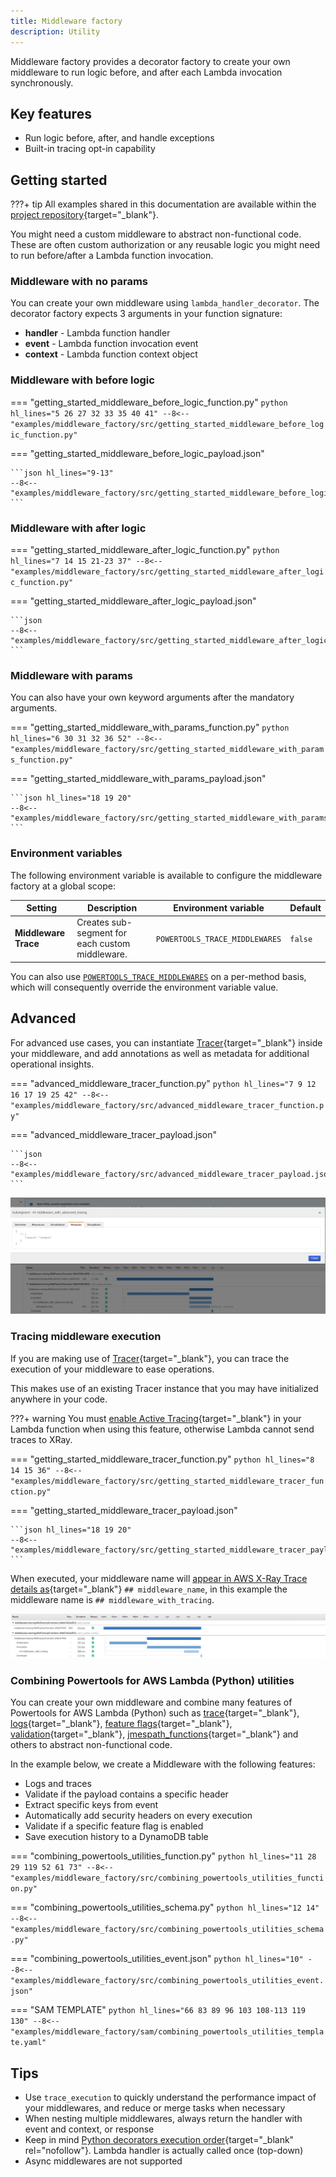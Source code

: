 ```yaml
---
title: Middleware factory
description: Utility
---
```


<!-- markdownlint-disable MD043 -->

Middleware factory provides a decorator factory to create your own middleware to run logic before, and after each Lambda invocation synchronously.

## Key features

* Run logic before, after, and handle exceptions
* Built-in tracing opt-in capability

## Getting started

???+ tip
    All examples shared in this documentation are available within the [project repository](https://github.com/aws-powertools/powertools-lambda-python/tree/develop/examples){target="_blank"}.

You might need a custom middleware to abstract non-functional code. These are often custom authorization or any reusable logic you might need to run before/after a Lambda function invocation.

### Middleware with no params

You can create your own middleware using `lambda_handler_decorator`. The decorator factory expects 3 arguments in your function signature:

* **handler** - Lambda function handler
* **event** - Lambda function invocation event
* **context** - Lambda function context object

### Middleware with before logic

=== "getting_started_middleware_before_logic_function.py"
    ```python hl_lines="5 26 27 32 33 35 40 41"
    --8<-- "examples/middleware_factory/src/getting_started_middleware_before_logic_function.py"
    ```

=== "getting_started_middleware_before_logic_payload.json"

    ```json hl_lines="9-13"
    --8<-- "examples/middleware_factory/src/getting_started_middleware_before_logic_payload.json"
    ```

### Middleware with after logic

=== "getting_started_middleware_after_logic_function.py"
    ```python hl_lines="7 14 15 21-23 37"
    --8<-- "examples/middleware_factory/src/getting_started_middleware_after_logic_function.py"
    ```

=== "getting_started_middleware_after_logic_payload.json"

    ```json
    --8<-- "examples/middleware_factory/src/getting_started_middleware_after_logic_payload.json"
    ```

### Middleware with params

You can also have your own keyword arguments after the mandatory arguments.

=== "getting_started_middleware_with_params_function.py"
    ```python hl_lines="6 30 31 32 36 52"
    --8<-- "examples/middleware_factory/src/getting_started_middleware_with_params_function.py"
    ```

=== "getting_started_middleware_with_params_payload.json"

    ```json hl_lines="18 19 20"
    --8<-- "examples/middleware_factory/src/getting_started_middleware_with_params_payload.json"
    ```

### Environment variables

The following environment variable is available to configure the middleware factory at a global scope:

| Setting              | Description                                                                  | Environment variable                    | Default |
|----------------------|------------------------------------------------------------------------------|-----------------------------------------|---------|
| **Middleware Trace** | Creates sub-segment for each custom middleware.                              | `POWERTOOLS_TRACE_MIDDLEWARES`          | `false` |

You can also use [`POWERTOOLS_TRACE_MIDDLEWARES`](#tracing-middleware-execution) on a per-method basis, which will consequently override the environment variable value.

## Advanced

For advanced use cases, you can instantiate [Tracer](../core/tracer.md){target="_blank"} inside your middleware, and add annotations as well as metadata for additional operational insights.

=== "advanced_middleware_tracer_function.py"
    ```python hl_lines="7 9 12 16 17 19 25 42"
    --8<-- "examples/middleware_factory/src/advanced_middleware_tracer_function.py"
    ```

=== "advanced_middleware_tracer_payload.json"

    ```json
    --8<-- "examples/middleware_factory/src/advanced_middleware_tracer_payload.json"
    ```

![Middleware advanced Tracer](../media/middleware_factory_tracer_2.png)

### Tracing middleware **execution**

If you are making use of [Tracer](../core/tracer.md){target="_blank"}, you can trace the execution of your middleware to ease operations.

This makes use of an existing Tracer instance that you may have initialized anywhere in your code.

???+ warning
    You must [enable Active Tracing](../core/tracer.md#permissions){target="_blank"} in your Lambda function when using this feature, otherwise Lambda cannot send traces to XRay.

=== "getting_started_middleware_tracer_function.py"
    ```python hl_lines="8 14 15 36"
    --8<-- "examples/middleware_factory/src/getting_started_middleware_tracer_function.py"
    ```

=== "getting_started_middleware_tracer_payload.json"

    ```json hl_lines="18 19 20"
    --8<-- "examples/middleware_factory/src/getting_started_middleware_tracer_payload.json"
    ```

When executed, your middleware name will [appear in AWS X-Ray Trace details as](../core/tracer.md){target="_blank"} `## middleware_name`, in this example the middleware name is `## middleware_with_tracing`.

![Middleware simple Tracer](../media/middleware_factory_tracer_1.png)

### Combining Powertools for AWS Lambda (Python) utilities

<!-- markdownlint-disable MD013 -->
You can create your own middleware and combine many features of Powertools for AWS Lambda (Python) such as [trace](../core/logger.md){target="_blank"}, [logs](../core/logger.md){target="_blank"}, [feature flags](feature_flags.md){target="_blank"}, [validation](validation.md){target="_blank"}, [jmespath_functions](jmespath_functions.md){target="_blank"} and others to abstract non-functional code.

In the example below, we create a Middleware with the following features:

* Logs and traces
* Validate if the payload contains a specific header
* Extract specific keys from event
* Automatically add security headers on every execution
* Validate if a specific feature flag is enabled
* Save execution history to a DynamoDB table

=== "combining_powertools_utilities_function.py"
    ```python hl_lines="11 28 29 119 52 61 73"
    --8<-- "examples/middleware_factory/src/combining_powertools_utilities_function.py"
    ```

=== "combining_powertools_utilities_schema.py"
    ```python hl_lines="12 14"
    --8<-- "examples/middleware_factory/src/combining_powertools_utilities_schema.py"
    ```

=== "combining_powertools_utilities_event.json"
    ```python hl_lines="10"
    --8<-- "examples/middleware_factory/src/combining_powertools_utilities_event.json"
    ```

=== "SAM TEMPLATE"
    ```python hl_lines="66 83 89 96 103 108-113 119 130"
    --8<-- "examples/middleware_factory/sam/combining_powertools_utilities_template.yaml"
    ```

## Tips

* Use `trace_execution` to quickly understand the performance impact of your middlewares, and reduce or merge tasks when necessary
* When nesting multiple middlewares, always return the handler with event and context, or response
* Keep in mind [Python decorators execution order](https://realpython.com/primer-on-python-decorators/#nesting-decorators){target="_blank" rel="nofollow"}. Lambda handler is actually called once (top-down)
* Async middlewares are not supported
